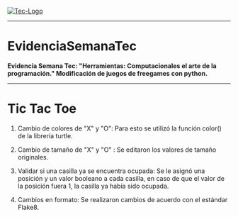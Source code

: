 [![Tec-Logo](https://javier.rodriguez.org.mx/itesm/2014/tecnologico-de-monterrey-blue-med.png "Tec-Logo")](http://https://javier.rodriguez.org.mx/itesm/2014/tecnologico-de-monterrey-blue-med.png "Tec-Logo")

------------
# EvidenciaSemanaTec
**Evidencia Semana Tec: "Herramientas: Computacionales el arte de la programación." Modificación de juegos de freegames con python.**

------------
# Tic Tac Toe
1. Cambio de colores de "X" y "O": Para esto se utilizó la función color() de la librería turtle.

2. Cambio de tamaño de "X" y "O" : Se editaron los valores de tamaño originales.

3. Validar si una casilla ya se encuentra ocupada: Se le asignó una posición y un valor booleano a cada casilla, en caso de que el valor de la posición fuera 1, la casilla ya había sido ocupada.

4. Cambios en formato: Se realizaron cambios de acuerdo con el estándar Flake8.
